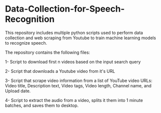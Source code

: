 # Data-Collection-for-Speech-Recognition
This repository includes multiple python scripts used to perform data collection and web scraping from Youtube to train machine learning models to recognize speech.


The repository contains the following files:

1- Script to download first n videos based on the input search query

2- Script that downloads a Youtube video from it's URL 

3- Script that scrape video information from a list of YouTube video URLs: Video title, Description text, Video tags, Video length, Channel name, and Upload date.

4- Script to extract the audio from a video, splits it them into 1 minute batches, and saves them to desktop.
